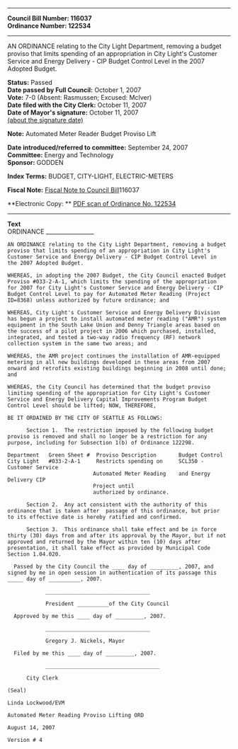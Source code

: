 * * * * *  
  
**Council Bill Number: [](#h0)[](#h2)116037**   
**Ordinance Number: 122534**  
  
* * * * *  
  
AN ORDINANCE relating to the City Light Department, removing a budget proviso that limits spending of an appropriation in City Light's Customer Service and Energy Delivery - CIP Budget Control Level in the 2007 Adopted Budget.  
  
**Status:** Passed   
**Date passed by Full Council:** October 1, 2007   
**Vote:** 7-0 (Absent: Rasmussen; Excused: McIver)   
**Date filed with the City Clerk:** October 11, 2007   
**Date of Mayor's signature:** October 11, 2007   
[(about the signature date)](/~public/approvaldate.htm)   
  
**Note:** Automated Meter Reader Budget Proviso Lift  
  
  
**Date introduced/referred to committee:** September 24, 2007   
**Committee:** Energy and Technology   
**Sponsor:** GODDEN   
  
**Index Terms:** BUDGET, CITY-LIGHT, ELECTRIC-METERS  
  
**Fiscal Note:** [Fiscal Note to Council Bill](http://clerk.seattle.gov/~public/fnote/116037.htm)[](#h1)[](#h3)116037  
  
**Electronic Copy: ** [PDF scan of Ordinance No. 122534](/~archives/Ordinances/Ord_122534.pdf)  
  
* * * * *  
  
**Text**  
    ORDINANCE _________________  
  
    AN ORDINANCE relating to the City Light Department, removing a budget  
    proviso that limits spending of an appropriation in City Light's  
    Customer Service and Energy Delivery - CIP Budget Control Level in  
    the 2007 Adopted Budget.  
  
    WHEREAS, in adopting the 2007 Budget, the City Council enacted Budget  
    Proviso #033-2-A-1, which limits the spending of the appropriation  
    for 2007 for City Light's Customer Service and Energy Delivery - CIP  
    Budget Control Level to pay for Automated Meter Reading (Project  
    ID=8368) unless authorized by future ordinance; and  
  
    WHEREAS, City Light's Customer Service and Energy Delivery Division  
    has begun a project to install automated meter reading ("AMR") system  
    equipment in the South Lake Union and Denny Triangle areas based on  
    the success of a pilot project in 2006 which purchased, installed,  
    integrated, and tested a two-way radio frequency (RF) network  
    collection system in the same two areas; and  
  
    WHEREAS, the AMR project continues the installation of AMR-equipped  
    metering in all new buildings developed in these areas from 2007  
    onward and retrofits existing buildings beginning in 2008 until done;  
    and  
  
    WHEREAS, the City Council has determined that the budget proviso  
    limiting spending of the appropriation for City Light's Customer  
    Service and Energy Delivery Capital Improvements Program Budget  
    Control Level should be lifted; NOW, THEREFORE,  
  
    BE IT ORDAINED BY THE CITY OF SEATTLE AS FOLLOWS:  
  
          Section 1.  The restriction imposed by the following budget  
    proviso is removed and shall no longer be a restriction for any  
    purpose, including for Subsection 1(b) of Ordinance 122298.  
  
    Department   Green Sheet #  Proviso Description       Budget Control  
    City Light   #033-2-A-1     Restricts spending on     SCL350 - Customer Service  
                               Automated Meter Reading    and Energy Delivery CIP  
                               Project until  
                               authorized by ordinance.  
  
          Section 2.  Any act consistent with the authority of this  
    ordinance that is taken after  passage of this ordinance, but prior  
    to its effective date is hereby ratified and confirmed.  
  
          Section 3.  This ordinance shall take effect and be in force  
    thirty (30) days from and after its approval by the Mayor, but if not  
    approved and returned by the Mayor within ten (10) days after  
    presentation, it shall take effect as provided by Municipal Code  
    Section 1.04.020.  
  
      Passed by the City Council the ____ day of _________, 2007, and  
    signed by me in open session in authentication of its passage this  
    _____ day of __________, 2007.  
  
                _________________________________  
  
                President __________of the City Council  
  
      Approved by me this ____ day of _________, 2007.  
  
                _________________________________  
  
                Gregory J. Nickels, Mayor  
  
      Filed by me this ____ day of _________, 2007.  
  
                ____________________________________  
  
          City Clerk  
  
    (Seal)  
  
    Linda Lockwood/EVM  
  
    Automated Meter Reading Proviso Lifting ORD  
  
    August 14, 2007  
  
    Version # 4  
